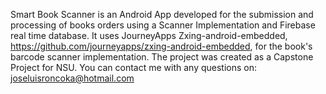 Smart Book Scanner is an Android App developed for the submission and processing of books orders using a Scanner Implementation and Firebase real time database. 
It uses JourneyApps Zxing-android-embedded, https://github.com/journeyapps/zxing-android-embedded, for the book's barcode scanner implementation. 
The project was created as a Capstone Project for NSU. 
You can contact me with any questions on: joseluisroncoka@hotmail.com
